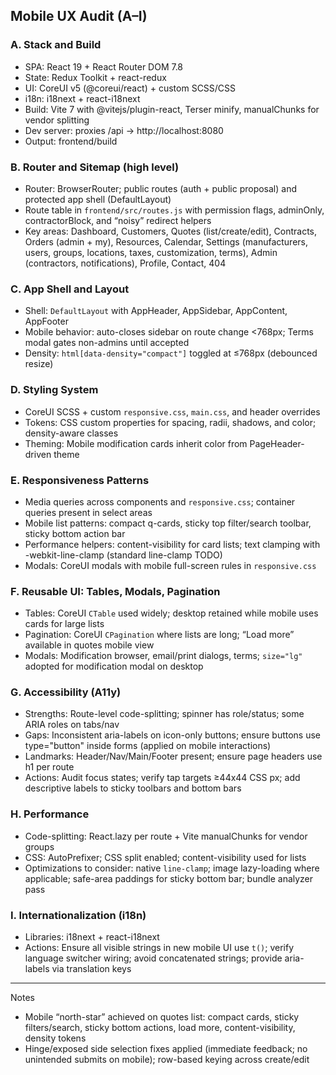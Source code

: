 ## Mobile UX Audit (A–I)

### A. Stack and Build

- SPA: React 19 + React Router DOM 7.8
- State: Redux Toolkit + react-redux
- UI: CoreUI v5 (@coreui/react) + custom SCSS/CSS
- i18n: i18next + react-i18next
- Build: Vite 7 with @vitejs/plugin-react, Terser minify, manualChunks for vendor splitting
- Dev server: proxies /api → http://localhost:8080
- Output: frontend/build

### B. Router and Sitemap (high level)

- Router: BrowserRouter; public routes (auth + public proposal) and protected app shell (DefaultLayout)
- Route table in `frontend/src/routes.js` with permission flags, adminOnly, contractorBlock, and “noisy” redirect helpers
- Key areas: Dashboard, Customers, Quotes (list/create/edit), Contracts, Orders (admin + my), Resources, Calendar, Settings (manufacturers, users, groups, locations, taxes, customization, terms), Admin (contractors, notifications), Profile, Contact, 404

### C. App Shell and Layout

- Shell: `DefaultLayout` with AppHeader, AppSidebar, AppContent, AppFooter
- Mobile behavior: auto-closes sidebar on route change <768px; Terms modal gates non-admins until accepted
- Density: `html[data-density="compact"]` toggled at ≤768px (debounced resize)

### D. Styling System

- CoreUI SCSS + custom `responsive.css`, `main.css`, and header overrides
- Tokens: CSS custom properties for spacing, radii, shadows, and color; density-aware classes
- Theming: Mobile modification cards inherit color from PageHeader-driven theme

### E. Responsiveness Patterns

- Media queries across components and `responsive.css`; container queries present in select areas
- Mobile list patterns: compact q-cards, sticky top filter/search toolbar, sticky bottom action bar
- Performance helpers: content-visibility for card lists; text clamping with -webkit-line-clamp (standard line-clamp TODO)
- Modals: CoreUI modals with mobile full-screen rules in `responsive.css`

### F. Reusable UI: Tables, Modals, Pagination

- Tables: CoreUI `CTable` used widely; desktop retained while mobile uses cards for large lists
- Pagination: CoreUI `CPagination` where lists are long; “Load more” available in quotes mobile view
- Modals: Modification browser, email/print dialogs, terms; `size="lg"` adopted for modification modal on desktop

### G. Accessibility (A11y)

- Strengths: Route-level code-splitting; spinner has role/status; some ARIA roles on tabs/nav
- Gaps: Inconsistent aria-labels on icon-only buttons; ensure buttons use type="button" inside forms (applied on mobile interactions)
- Landmarks: Header/Nav/Main/Footer present; ensure page headers use h1 per route
- Actions: Audit focus states; verify tap targets ≥44x44 CSS px; add descriptive labels to sticky toolbars and bottom bars

### H. Performance

- Code-splitting: React.lazy per route + Vite manualChunks for vendor groups
- CSS: AutoPrefixer; CSS split enabled; content-visibility used for lists
- Optimizations to consider: native `line-clamp`; image lazy-loading where applicable; safe-area paddings for sticky bottom bar; bundle analyzer pass

### I. Internationalization (i18n)

- Libraries: i18next + react-i18next
- Actions: Ensure all visible strings in new mobile UI use `t()`; verify language switcher wiring; avoid concatenated strings; provide aria-labels via translation keys

---

Notes
- Mobile “north-star” achieved on quotes list: compact cards, sticky filters/search, sticky bottom actions, load more, content-visibility, density tokens
- Hinge/exposed side selection fixes applied (immediate feedback; no unintended submits on mobile); row-based keying across create/edit
